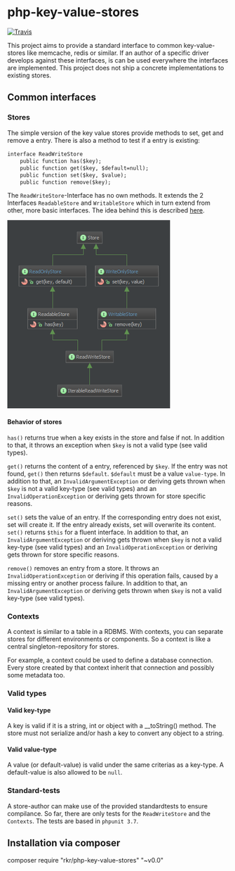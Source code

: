 php-key-value-stores
====================

[![Travis](https://travis-ci.org/rkrx/php-key-value-stores.svg)](https://travis-ci.org/rkrx/php-key-value-stores)

This project aims to provide a standard interface to common key-value-stores like memcache, redis or similar. If an author of a specific driver develops against these interfaces, is can be used everywhere the interfaces are implemented. This project does not ship a concrete implementations to existing stores.


Common interfaces
-----------------

### Stores

The simple version of the key value stores provide methods to set, get and remove a entry. There is also a method to test if a entry is existing:

```
interface ReadWriteStore
	public function has($key);
	public function get($key, $default=null);
	public function set($key, $value);
	public function remove($key);
```

The `ReadWriteStore`-Interface has no own methods. It extends the 2 Interfaces `ReadableStore` and `WritableStore` which in turn extend from other, more basic interfaces. The idea behind this is described [here](http://en.wikipedia.org/wiki/Interface_segregation_principle).

![Inheritance](assets/diagram.png)


#### Behavior of stores

`has()` returns true when a key exists in the store and false if not. In addition to that, it throws an exception when `$key` is not a valid type (see valid types).

`get()` returns the content of a entry, referenced by `$key`. If the entry was not found, `get()` then returns `$default`. `$default` must be a value `value-type`. In addition to that, an `InvalidArgumentException` or deriving gets thrown when `$key` is not a valid key-type (see valid types) and an `InvalidOperationException` or deriving gets thrown for store specific reasons.

`set()` sets the value of an entry. If the corresponding entry does not exist, set will create it. If the entry already exists, set will overwrite its content. `set()` returns `$this` for a fluent interface. In addition to that, an `InvalidArgumentException` or deriving gets thrown when `$key` is not a valid key-type (see valid types) and an `InvalidOperationException` or deriving gets thrown for store specific reasons.

`remove()` removes an entry from a store. It throws an `InvalidOperationException` or deriving if this operation fails, caused by a missing entry or another process failure. In addition to that, an `InvalidArgumentException` or deriving gets thrown when `$key` is not a valid key-type (see valid types).


### Contexts

A context is similar to a table in a RDBMS. With contexts, you can separate stores for different environments or components. So a context is like a central singleton-repository for stores.

For example, a context could be used to define a database connection. Every store created by that context inherit that connection and possibly some metadata too.


### Valid types

#### Valid key-type

A key is valid if it is a string, int or object with a __toString() method. The store must not serialize and/or hash a key to convert any object to a string.


#### Valid value-type

A value (or default-value) is valid under the same criterias as a key-type. A default-value is also allowed to be `null`.


### Standard-tests

A store-author can make use of the provided standardtests to ensure compilance. So far, there are only tests for the `ReadWriteStore` and the `Contexts`. The tests are based in `phpunit 3.7`.


Installation via composer
-------------------------

composer require "rkr/php-key-value-stores" "~v0.0"

